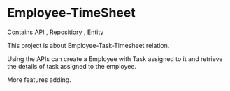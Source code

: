 # Employee-TimeSheet

Contains API , Repositiory , Entity

This project is about Employee-Task-Timesheet relation.

Using the APIs can create a Employee with Task assigned to it and retrieve the details of task assigned to the employee.

More features adding.
